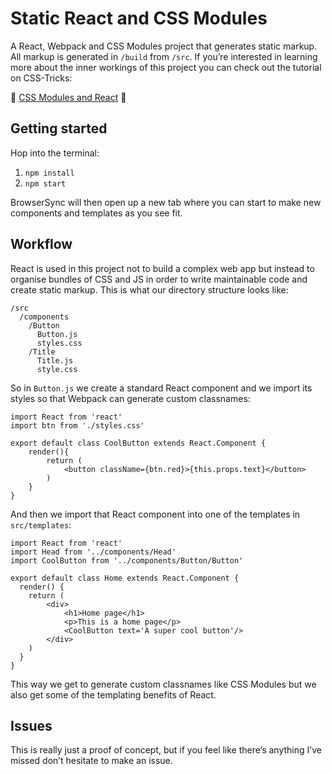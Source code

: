 # Static React and CSS Modules

A React, Webpack and CSS Modules project that generates static markup. All markup is generated in `/build` from `/src`. If you’re interested in learning more about the inner workings of this project you can check out the tutorial on CSS-Tricks:

📕 [CSS Modules and React](https://css-tricks.com/css-modules-part-3-react/) 📕


## Getting started

Hop into the terminal:

1. `npm install`
2. `npm start`

BrowserSync will then open up a new tab where you can start to make new components and templates as you see fit. 

## Workflow

React is used in this project not to build a complex web app but instead to organise bundles of CSS and JS in order to write maintainable code and create static markup. This is what our directory structure looks like:

```
/src
  /components
    /Button
      Button.js
      styles.css
    /Title
      Title.js
      style.css
```

So in `Button.js` we create a standard React component and we import its styles so that Webpack can generate custom classnames: 

```
import React from 'react'
import btn from './styles.css'

export default class CoolButton extends React.Component {
    render(){
        return (
            <button className={btn.red}>{this.props.text}</button>
        )
    }
}
```

And then we import that React component into one of the templates in `src/templates`: 

```
import React from 'react'
import Head from '../components/Head'
import CoolButton from '../components/Button/Button'

export default class Home extends React.Component {
  render() {
    return (
        <div>
            <h1>Home page</h1>
            <p>This is a home page</p>
            <CoolButton text='A super cool button'/>
        </div>
    )
  }
}
```

This way we get to generate custom classnames like CSS Modules but we also get some of the templating benefits of React.

## Issues

This is really just a proof of concept, but if you feel like there’s anything I’ve missed don’t hesitate to make an issue. 
